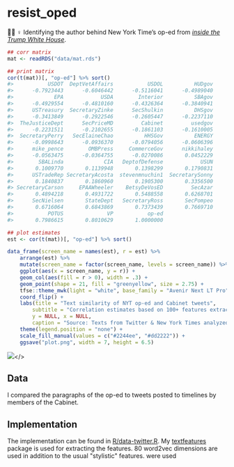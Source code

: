 
<!-- README.md is generated from README.Rmd. Please edit that file -->

# resist\_oped

🕵🏽 ♀️ Identifying the author behind New York Time’s op-ed from [*inside
the Trump White
House*](https://www.nytimes.com/2018/09/05/opinion/trump-white-house-anonymous-resistance.html).

``` r
## corr matrix
mat <- readRDS("data/mat.rds")

## print matrix
cor(t(mat))[, "op-ed"] %>% sort()
#>           USDOT  DeptVetAffairs           USDOL          HUDgov 
#>      -0.7923443      -0.6046442      -0.5116041      -0.4989040 
#>             EPA            USDA        Interior          SBAgov 
#>      -0.4929554      -0.4810160      -0.4326364      -0.3840941 
#>      USTreasury  SecretaryZinke      SecShulkin          DHSgov 
#>      -0.3413849      -0.2922546      -0.2605447      -0.2237110 
#>  TheJusticeDept      SecPriceMD         Cabinet         usedgov 
#>      -0.2231511      -0.2102655      -0.1861103      -0.1610005 
#>  SecretaryPerry   SecElaineChao          HHSGov          ENERGY 
#>      -0.0998643      -0.0936370      -0.0794056      -0.0606396 
#>      mike_pence        OMBPress     CommerceGov      nikkihaley 
#>      -0.0563475      -0.0364755      -0.0270086       0.0452229 
#>        SBALinda             CIA   DeptofDefense            USUN 
#>       0.1009770       0.1139948       0.1398299       0.1790831 
#>      USTradeRep SecretaryAcosta  stevenmnuchin1  SecretarySonny 
#>       0.1840837       0.1860960       0.1905300       0.3356500 
#> SecretaryCarson     EPAAWheeler    BetsyDeVosED         SecAzar 
#>       0.4894218       0.4931722       0.5488558       0.6268701 
#>      SecNielsen       StateDept   SecretaryRoss       SecPompeo 
#>       0.6716064       0.6843869       0.7373439       0.7669710 
#>           POTUS              VP           op-ed 
#>       0.7986615       0.8010629       1.0000000

## plot estimates
est <- cor(t(mat))[, "op-ed"] %>% sort()
```

``` r
data_frame(screen_name = names(est), r = est) %>%
    arrange(est) %>%
    mutate(screen_name = factor(screen_name, levels = screen_name)) %>%
    ggplot(aes(x = screen_name, y = r)) + 
    geom_col(aes(fill = r > 0), width = .3) + 
    geom_point(shape = 21, fill = "greenyellow", size = 2.75) + 
    tfse::theme_mwk(light = "white", base_family = "Avenir Next LT Pro") + 
    coord_flip() + 
    labs(title = "Text similarity of NYT op-ed and Cabinet tweets", 
        subtitle = "Correlation estimates based on 100+ features extracted from texts", 
        y = NULL, x = NULL,
        caption = "Source: Texts from Twitter & New York Times analyzed by @kearneymw") + 
    theme(legend.position = "none") + 
    scale_fill_manual(values = c("#2244ee", "#dd2222")) + 
    ggsave("plot.png", width = 7, height = 6.5)
```

<p style="align:center">

<img src="plot.png"/>\</\>

## Data

I compared the paragraphs of the op-ed to tweets posted to timelines by
members of the Cabinet.

## Implementation

The implementation can be found in [R/data-twitter.R](https://github.com/mkearney/resist_oped/blob/master/R/data-twitter.R).
My [textfeatures](https://github.com/mkearney/textfeatures) package is used
for extracting the features. 80 word2vec dimensions are used in addition to
the usual "stylistic" features.
were used 
